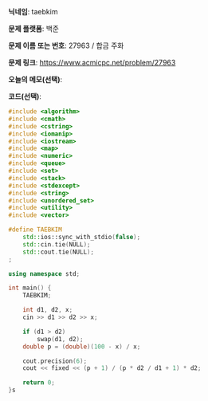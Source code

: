 **닉네임**: taebkim

**문제 플랫폼**: 백준

**문제 이름 또는 번호**: 27963 / 합금 주화

**문제 링크**: https://www.acmicpc.net/problem/27963

**오늘의 메모(선택)**: 

**코드(선택)**:

```c++
#include <algorithm>
#include <cmath>
#include <cstring>
#include <iomanip>
#include <iostream>
#include <map>
#include <numeric>
#include <queue>
#include <set>
#include <stack>
#include <stdexcept>
#include <string>
#include <unordered_set>
#include <utility>
#include <vector>

#define TAEBKIM                                                                \
    std::ios::sync_with_stdio(false);                                          \
    std::cin.tie(NULL);                                                        \
    std::cout.tie(NULL);
;

using namespace std;

int main() {
    TAEBKIM;

    int d1, d2, x;
    cin >> d1 >> d2 >> x;

    if (d1 > d2)
        swap(d1, d2);
    double p = (double)(100 - x) / x;

    cout.precision(6);
    cout << fixed << (p + 1) / (p * d2 / d1 + 1) * d2;

    return 0;
}s
```